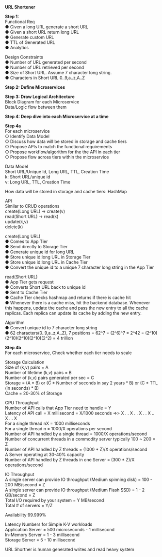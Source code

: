 <b>URL Shortener</b><br>

<b>Step 1:</b><br> 
Functional Req<br>
● Given a long URL generate a short URL<br>
● Given a short URL return long URL<br>
● Generate custom URL<br>
● TTL of Generated URL<br>
● Analytics<br>

Design Constraints<br>
● Number of URL generated per second<br>
● Number of URL retrieved per second<br>
● Size of Short URL. Assume 7 character long string.<br>
● Characters in Short URL 0..9,a..z,A..Z<br>

<b>Step 2: Define Microservices</b><br>

<b>Step 3: Draw Logical Architecture</b><br>
Block Diagram for each Microservice<br>
Data/Logic flow between them<br>

<b>Step 4: Deep dive into each Microservice at a time</b><br>

<b>Step 4a</b><br>
For each microservice <br>
○ Identify Data Model <br>
○ Discuss how data will be stored in storage and cache tiers<br>
○ Propose APIs to match the functional requirements<br>
○ Propose workflow/algorithm for the the API in each tier<br>
○ Propose flow across tiers within the microservice<br>

Data Model<br>
Short URL/Unique Id, Long URL, TTL, Creation Time<br>
k: Short URL/unique id<br>
v: Long URL, TTL, Creation Time<br>

How data will be stored in storage and cache tiers: HashMap<br>

API<br> 
Similar to CRUD operations<br>
create(Long URL) -> create(v)<br>
read(Short URL) -> read(k)<br>
update(k,v)<br>
delete(k)<br>

create(Long URL)<br>
● Comes to App Tier<br>
● Send directly to Storage Tier<br>
● Generate unique id for long URL<br>
● Store unique id:long URL in Storage Tier<br>
● Store unique id:long URL in Cache Tier<br>
● Convert the unique id to a unique 7 character long string in the App Tier<br>

read(Short URL)<br>
● App Tier gets request<br>
● Converts Short URL back to unique id<br>
● Sent to Cache Tier<br>
● Cache Tier checks hashmap and returns if there is cache hit<br>
● Whenever there is a cache miss, hit the backend database. Whenever this happens, update the cache and pass the new entry to all the cache replicas. Each replica can update its cache by adding the new entry.

Algorithm<br>
● Convert unique id to 7 character long string<br>
● 62 characters(0..9,a..z,A..Z), 7 positions = 62^7 = (2^6)^7 = 2^42 = (2^10)(2^10)(2^10)(2^10)(2^2) = 4 trillion<br>

<b>Step 4b</b><br>
For each microservice, Check whether each tier needs to scale<br>

Storage Calculation<br>
Size of (k,v) pairs = A<br>
Number of lifetime (k,v) pairs = B<br>
Number of (k,v) pairs generated per sec = C<br>
Storage = (A * B)  or (C * Number of seconds in say 2 years * B) or (C * TTL (in seconds) * B)<br>
Cache = 20-30% of Storage<br>

CPU Throughput<br>
Number of API calls that App Tier need to handle = Y<br>
Latency of API call = X millisecond = X/1000 seconds  =>> X . . X . . X . . X .. X . . X<br>
For a single thread nX = 1000 milliseconds<br>
For a single thread n = 1000/X operations per second<br>
Number of API handled by a single thread = 1000/X operations/second<br>
Number of concurrent threads in a commodity server typically 100 ~ 200 = Z<br>
Number of API handled by Z threads = (1000 * Z)/X operations/second<br>
A Server operating at 30-40% capacity<br>
Number of API handled by Z threads in one Server = (300 * Z)/X operations/second<br>

IO Throughput<br>
A single server can provide IO throughput (Medium spinning disk) = 100 - 200 MB/second = Z<br>
A single server can provide IO throughput (Medium Flash SSD) = 1 - 2 GB/second = Z<br>
Total I/O required by your system = Y MB/second<br>
Total # of servers = Y/Z<br>

Availability 99.999%<br>

Latency Numbers for Simple K-V workloads<br>
Application Server = 500 microseconds - 1 millisecond<br>
In-Memory Server = 1 - 3 millisecond<br>
Storage Server = 5 - 10 millisecond<br>

URL Shortner is human generated writes and read heavy system






